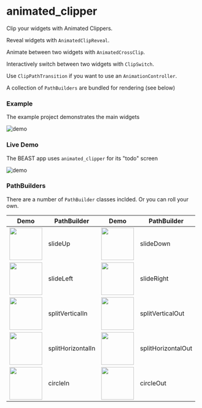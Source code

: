 # animated_clipper

Clip your widgets with Animated Clippers.

Reveal widgets with `AnimatedClipReveal`.

Animate between two widgets with `AnimatedCrossClip`.

Interactively switch between two widgets with `ClipSwitch`.

Use `ClipPathTransition` if you want to use an `AnimationController`.

A collection of `PathBuilders` are bundled for rendering (see below)

### Example

The example project demonstrates the main widgets

![demo](https://raw.githubusercontent.com/oodavid/animated_clipper/master/gifs/example.gif)

### Live Demo

The BEAST app uses `animated_clipper` for its "todo" screen

![demo](https://raw.githubusercontent.com/oodavid/animated_clipper/master/gifs/beast.gif)

### PathBuilders

There are a number of `PathBuilder` classes inclded. Or you can roll your own.

Demo | PathBuilder | Demo | PathBuilder
------------ | ------------- | ------------ | -------------
<img src="https://raw.githubusercontent.com/oodavid/animated_clipper/master/gifs/slideUp.gif" width="85"> | slideUp | <img src="https://raw.githubusercontent.com/oodavid/animated_clipper/master/gifs/slideDown.gif" width="85"> | slideDown
<img src="https://raw.githubusercontent.com/oodavid/animated_clipper/master/gifs/slideLeft.gif" width="85"> | slideLeft | <img src="https://raw.githubusercontent.com/oodavid/animated_clipper/master/gifs/slideRight.gif" width="85"> | slideRight
<img src="https://raw.githubusercontent.com/oodavid/animated_clipper/master/gifs/splitVerticalIn.gif" width="85"> | splitVerticalIn | <img src="https://raw.githubusercontent.com/oodavid/animated_clipper/master/gifs/splitVerticalOut.gif" width="85"> | splitVerticalOut
<img src="https://raw.githubusercontent.com/oodavid/animated_clipper/master/gifs/splitHorizontalIn.gif" width="85"> | splitHorizontalIn | <img src="https://raw.githubusercontent.com/oodavid/animated_clipper/master/gifs/splitHorizontalOut.gif" width="85"> | splitHorizontalOut
<img src="https://raw.githubusercontent.com/oodavid/animated_clipper/master/gifs/circleIn.gif" width="85"> | circleIn | <img src="https://raw.githubusercontent.com/oodavid/animated_clipper/master/gifs/circleOut.gif" width="85"> | circleOut
